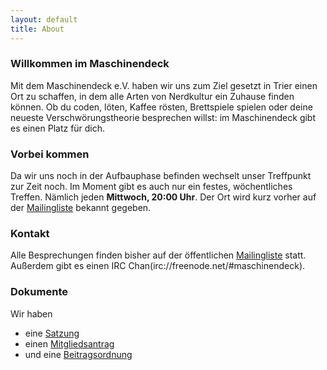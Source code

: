 ```yaml
---
layout: default
title: About
---
```


### Willkommen im Maschinendeck
Mit dem Maschinendeck e.V. haben wir uns zum Ziel gesetzt in Trier einen Ort zu schaffen, in dem alle Arten von Nerdkultur ein Zuhause finden können. Ob du coden, löten, Kaffee rösten, Brettspiele spielen oder deine neueste Verschwörungstheorie besprechen willst: im Maschinendeck gibt es einen Platz für dich.

### Vorbei kommen
Da wir uns noch in der Aufbauphase befinden wechselt unser Treffpunkt zur Zeit noch. Im Moment gibt es auch nur ein festes, wöchentliches Treffen. Nämlich jeden **Mittwoch, 20:00 Uhr**. Der Ort wird kurz vorher auf der [Mailingliste](https://mailings.brandin.de/listinfo/public) bekannt gegeben.

### Kontakt
Alle Besprechungen finden bisher auf der öffentlichen [Mailingliste](https://mailings.brandin.de/listinfo/public) statt. Außerdem gibt es einen IRC Chan(irc://freenode.net/#maschinendeck).

### Dokumente
Wir haben

*   eine [Satzung](https://github.com/maschinendeck/Documents/blob/master/Maschinendeck-Satzung.pdf?raw=true)
*   einen [Mitgliedsantrag](https://github.com/maschinendeck/Documents/blob/master/Mitgliedsantrag.pdf?raw=true)
*   und eine [Beitragsordnung](https://github.com/maschinendeck/Documents/blob/master/Maschinendeck-Beitragsordnung.pdf?raw=true)